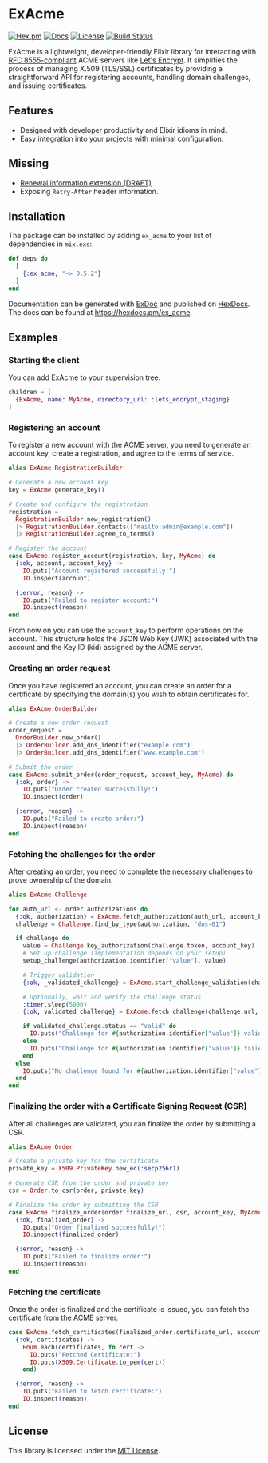 # ExAcme

[![Hex.pm](https://img.shields.io/hexpm/v/ex_acme.svg)](https://hex.pm/packages/ex_acme)
[![Docs](https://img.shields.io/badge/hex-docs-blue.svg)](https://hexdocs.pm/ex_acme)
[![License](https://img.shields.io/hexpm/l/ex_acme.svg)](https://github.com/jtdowney/ex_acme/blob/main/LICENSE)
[![Build Status](https://img.shields.io/github/actions/workflow/status/jtdowney/ex_acme/ci.yaml?branch=main)](https://github.com/jtdowney/ex_acme/actions)

ExAcme is a lightweight, developer-friendly Elixir library for interacting with [RFC 8555-compliant](https://tools.ietf.org/html/rfc8555) ACME servers like [Let's Encrypt](https://letsencrypt.org). It simplifies the process of managing X.509 (TLS/SSL) certificates by providing a straightforward API for registering accounts, handling domain challenges, and issuing certificates.

## Features

- Designed with developer productivity and Elixir idioms in mind.
- Easy integration into your projects with minimal configuration.

## Missing

- [Renewal information extension (DRAFT)](https://datatracker.ietf.org/doc/draft-ietf-acme-ari/)
- Exposing `Retry-After` header information.

## Installation

The package can be installed by adding `ex_acme` to your list of dependencies in `mix.exs`:

```elixir
def deps do
  [
    {:ex_acme, "~> 0.5.2"}
  ]
end
```

Documentation can be generated with [ExDoc](https://github.com/elixir-lang/ex_doc) and published on [HexDocs](https://hexdocs.pm). The docs can be found at <https://hexdocs.pm/ex_acme>.

## Examples

### Starting the client

You can add ExAcme to your supervision tree.

```elixir
children = [
  {ExAcme, name: MyAcme, directory_url: :lets_encrypt_staging}
]
```

### Registering an account

To register a new account with the ACME server, you need to generate an account key, create a registration, and agree to the terms of service.

```elixir
alias ExAcme.RegistrationBuilder

# Generate a new account key
key = ExAcme.generate_key()

# Create and configure the registration
registration =
  RegistrationBuilder.new_registration()
  |> RegistrationBuilder.contacts(["mailto:admin@example.com"])
  |> RegistrationBuilder.agree_to_terms()

# Register the account
case ExAcme.register_account(registration, key, MyAcme) do
  {:ok, account, account_key} ->
    IO.puts("Account registered successfully!")
    IO.inspect(account)

  {:error, reason} ->
    IO.puts("Failed to register account:")
    IO.inspect(reason)
end
```

From now on you can use the `account_key` to perform operations on the account. This structure holds the JSON Web Key (JWK) associated with the account and the Key ID (kid) assigned by the ACME server.

### Creating an order request

Once you have registered an account, you can create an order for a certificate by specifying the domain(s) you wish to obtain certificates for.

```elixir
alias ExAcme.OrderBuilder

# Create a new order request
order_request =
  OrderBuilder.new_order()
  |> OrderBuilder.add_dns_identifier("example.com")
  |> OrderBuilder.add_dns_identifier("www.example.com")

# Submit the order
case ExAcme.submit_order(order_request, account_key, MyAcme) do
  {:ok, order} ->
    IO.puts("Order created successfully!")
    IO.inspect(order)

  {:error, reason} ->
    IO.puts("Failed to create order:")
    IO.inspect(reason)
end
```

### Fetching the challenges for the order

After creating an order, you need to complete the necessary challenges to prove ownership of the domain.

```elixir
alias ExAcme.Challenge

for auth_url <- order.authorizations do
  {:ok, authorization} = ExAcme.fetch_authorization(auth_url, account_key, MyAcme)
  challenge = Challenge.find_by_type(authorization, "dns-01")

  if challenge do
    value = Challenge.key_authorization(challenge.token, account_key)
    # Set up challenge (implementation depends on your setup)
    setup_challenge(authorization.identifier["value"], value)

    # Trigger validation
    {:ok, _validated_challenge} = ExAcme.start_challenge_validation(challenge.url, account_key, MyAcme)

    # Optionally, wait and verify the challenge status
    :timer.sleep(5000)
    {:ok, validated_challenge} = ExAcme.fetch_challenge(challenge.url, account_key, MyAcme)

    if validated_challenge.status == "valid" do
      IO.puts("Challenge for #{authorization.identifier["value"]} validated successfully.")
    else
      IO.puts("Challenge for #{authorization.identifier["value"]} failed.")
    end
  else
    IO.puts("No challenge found for #{authorization.identifier["value"]}.")
  end
end
```

### Finalizing the order with a Certificate Signing Request (CSR)

After all challenges are validated, you can finalize the order by submitting a CSR.

```elixir
alias ExAcme.Order

# Create a private key for the certificate
private_key = X509.PrivateKey.new_ec(:secp256r1)

# Generate CSR from the order and private key
csr = Order.to_csr(order, private_key)

# Finalize the order by submitting the CSR
case ExAcme.finalize_order(order.finalize_url, csr, account_key, MyAcme) do
  {:ok, finalized_order} ->
    IO.puts("Order finalized successfully!")
    IO.inspect(finalized_order)

  {:error, reason} ->
    IO.puts("Failed to finalize order:")
    IO.inspect(reason)
end
```

### Fetching the certificate

Once the order is finalized and the certificate is issued, you can fetch the certificate from the ACME server.

```elixir
case ExAcme.fetch_certificates(finalized_order.certificate_url, account_key, MyAcme) do
  {:ok, certificates} ->
    Enum.each(certificates, fn cert ->
      IO.puts("Fetched Certificate:")
      IO.puts(X509.Certificate.to_pem(cert))
    end)

  {:error, reason} ->
    IO.puts("Failed to fetch certificate:")
    IO.inspect(reason)
end
```

## License

This library is licensed under the [MIT License](https://opensource.org/licenses/MIT).
